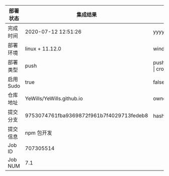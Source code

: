 部署状态 | 集成结果 | 参考值
---|---|---
完成时间 | 2020-07-12 12:51:26 | yyyy-mm-dd hh:mm:ss
部署环境 | linux + 11.12.0 | window \| linux + stable
部署类型 | push | push \| pull_request \| api \| cron
启用Sudo | true | false \| true
仓库地址 | YeWills/YeWills.github.io | owner_name/repo_name
提交分支 | 9753074761fba9369872f961b7f4029713fedeb8 | hash 16位
提交信息 | npm 包开发 |
Job ID   | 707305514 |
Job NUM  | 7.1 |
